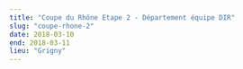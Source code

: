 ```yaml
---
title: "Coupe du Rhône Etape 2 - Département équipe DIR"
slug: "coupe-rhone-2"
date: 2018-03-10
end: 2018-03-11
lieu: "Grigny"
---
```

